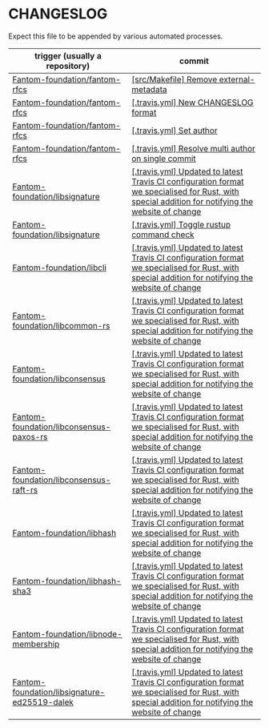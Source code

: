 CHANGESLOG
==========
Expect this file to be appended by various automated processes.

  | trigger (usually a repository) | commit |
  | ------------------------------ | ------ |
  | [Fantom-foundation/fantom-rfcs](https://github.com/Fantom-foundation/fantom-rfcs)  | [[src/Makefile] Remove external-metadata](https://github.com/Fantom-foundation/fantom-rfcs/commit/2f5369cf8f75b2b71a9e7a391cf1453c6aef807b)  |
  | [Fantom-foundation/fantom-rfcs](https://github.com/Fantom-foundation/fantom-rfcs) | [[.travis.yml] New CHANGESLOG format](https://github.com/Fantom-foundation/fantom-rfcs/commit/c9252fa565aa4969678500540abed7a54b53c725) |
  | [Fantom-foundation/fantom-rfcs](https://github.com/Fantom-foundation/fantom-rfcs) | [[.travis.yml] Set author](https://github.com/Fantom-foundation/fantom-rfcs/commit/ad850b40a8ce4db0fbafd79512113c08ca9b9180) |
  | [Fantom-foundation/fantom-rfcs](https://github.com/Fantom-foundation/fantom-rfcs) | [[.travis.yml] Resolve multi author on single commit](https://github.com/Fantom-foundation/fantom-rfcs/commit/601d72c26e009c6010c11756ca769e1c01b3cfd7) |
  | [Fantom-foundation/libsignature](https://github.com/Fantom-foundation/libsignature) | [[.travis.yml] Updated to latest Travis CI configuration format we specialised for Rust, with special addition for notifying the website of change](https://github.com/Fantom-foundation/libsignature/commit/d2a10c835f1c6ca10e6c036573953c5fb23e4e38) |
  | [Fantom-foundation/libsignature](https://github.com/Fantom-foundation/libsignature) | [[.travis.yml] Toggle rustup command check](https://github.com/Fantom-foundation/libsignature/commit/02f90b2a2d3870a8d6954db4976f2d0c7003edf4) |
  | [Fantom-foundation/libcli](https://github.com/Fantom-foundation/libcli) | [[.travis.yml] Updated to latest Travis CI configuration format we specialised for Rust, with special addition for notifying the website of change](https://github.com/Fantom-foundation/libcli/commit/53ac87615b6de8ce28e8698f8cd423196847a61d) |
  | [Fantom-foundation/libcommon-rs](https://github.com/Fantom-foundation/libcommon-rs) | [[.travis.yml] Updated to latest Travis CI configuration format we specialised for Rust, with special addition for notifying the website of change](https://github.com/Fantom-foundation/libcommon-rs/commit/41ba45e5b7d23107e4fd5bd4460c9aff388b69a3) |
  | [Fantom-foundation/libconsensus](https://github.com/Fantom-foundation/libconsensus) | [[.travis.yml] Updated to latest Travis CI configuration format we specialised for Rust, with special addition for notifying the website of change](https://github.com/Fantom-foundation/libconsensus/commit/21772b3e4a584fa4b9e659eced0fa8ed2b9ffad7) |
  | [Fantom-foundation/libconsensus-paxos-rs](https://github.com/Fantom-foundation/libconsensus-paxos-rs) | [[.travis.yml] Updated to latest Travis CI configuration format we specialised for Rust, with special addition for notifying the website of change](https://github.com/Fantom-foundation/libconsensus-paxos-rs/commit/d320aac7433290eab76d1b49685fcbe731db82be) |
  | [Fantom-foundation/libconsensus-raft-rs](https://github.com/Fantom-foundation/libconsensus-raft-rs) | [[.travis.yml] Updated to latest Travis CI configuration format we specialised for Rust, with special addition for notifying the website of change](https://github.com/Fantom-foundation/libconsensus-raft-rs/commit/61f6b33ca8bfc0e8aa9bbf584016eaecf6fdd6ab) |
  | [Fantom-foundation/libhash](https://github.com/Fantom-foundation/libhash) | [[.travis.yml] Updated to latest Travis CI configuration format we specialised for Rust, with special addition for notifying the website of change](https://github.com/Fantom-foundation/libhash/commit/f98ab42cf10bff71dfb3ef7a70e5f99b85e62a2b) |
  | [Fantom-foundation/libhash-sha3](https://github.com/Fantom-foundation/libhash-sha3) | [[.travis.yml] Updated to latest Travis CI configuration format we specialised for Rust, with special addition for notifying the website of change](https://github.com/Fantom-foundation/libhash-sha3/commit/8fe424d5c8759589b29cc863851f1087599841c2) |
  | [Fantom-foundation/libnode-membership](https://github.com/Fantom-foundation/libnode-membership) | [[.travis.yml] Updated to latest Travis CI configuration format we specialised for Rust, with special addition for notifying the website of change](https://github.com/Fantom-foundation/libnode-membership/commit/3edf484a7aa9d269534dd6fe3e33126494791c73) |
  | [Fantom-foundation/libsignature-ed25519-dalek](https://github.com/Fantom-foundation/libsignature-ed25519-dalek) | [[.travis.yml] Updated to latest Travis CI configuration format we specialised for Rust, with special addition for notifying the website of change](https://github.com/Fantom-foundation/libsignature-ed25519-dalek/commit/210bae7b7c32c5816758efc382c4c24b3c39ba13) |
